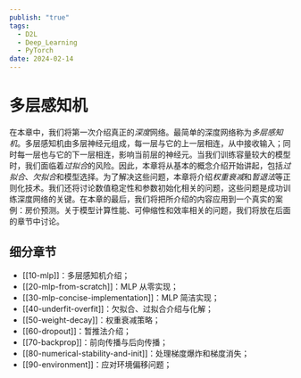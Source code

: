 ```yaml
---
publish: "true"
tags:
  - D2L
  - Deep_Learning
  - PyTorch
date: 2024-02-14
---
```

# 多层感知机

在本章中，我们将第一次介绍真正的*深度*网络。最简单的深度网络称为*多层感知机*。多层感知机由多层神经元组成，每一层与它的上一层相连，从中接收输入；同时每一层也与它的下一层相连，影响当前层的神经元。当我们训练容量较大的模型时，我们面临着*过拟合*的风险。因此，本章将从基本的概念介绍开始讲起，包括*过拟合*、*欠拟合*和模型选择。为了解决这些问题，本章将介绍*权重衰减*和*暂退法*等正则化技术。我们还将讨论数值稳定性和参数初始化相关的问题，这些问题是成功训练深度网络的关键。在本章的最后，我们将把所介绍的内容应用到一个真实的案例：房价预测。关于模型计算性能、可伸缩性和效率相关的问题，我们将放在后面的章节中讨论。

## 细分章节

- [[10-mlp]]：多层感知机介绍；
- [[20-mlp-from-scratch]]：MLP 从零实现；
- [[30-mlp-concise-implementation]]：MLP 简洁实现；
- [[40-underfit-overfit]]：欠拟合、过拟合介绍与化解；
- [[50-weight-decay]]：权重衰减策略；
- [[60-dropout]]：暂推法介绍；
- [[70-backprop]]：前向传播与后向传播；
- [[80-numerical-stability-and-init]]：处理梯度爆炸和梯度消失；
- [[90-environment]]：应对环境偏移问题；